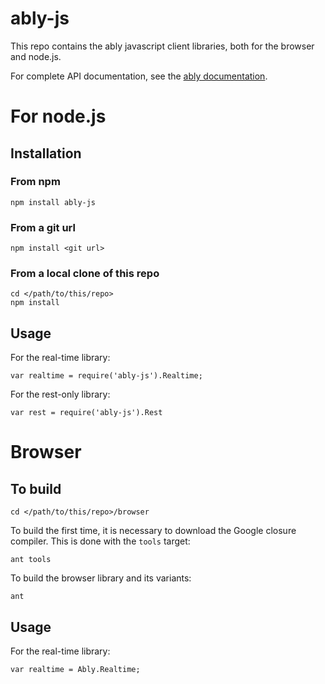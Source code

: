 # ably-js

This repo contains the ably javascript client libraries, both for the browser and node.js.

For complete API documentation, see the [ably documentation](https://ably.io/documentation).

# For node.js

## Installation

### From npm

    npm install ably-js

### From a git url

    npm install <git url>

### From a local clone of this repo

    cd </path/to/this/repo>
    npm install

## Usage

For the real-time library:

    var realtime = require('ably-js').Realtime;

For the rest-only library:

    var rest = require('ably-js').Rest

# Browser

## To build

    cd </path/to/this/repo>/browser

To build the first time, it is necessary to download the Google closure compiler.
This is done with the `tools` target:

    ant tools

To build the browser library and its variants:

    ant


## Usage

For the real-time library:

    var realtime = Ably.Realtime;

